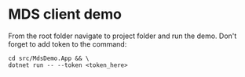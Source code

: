# MDS client demo

From the root folder navigate to project folder and run the demo. Don't forget to add token to the command:

```shell
cd src/MdsDemo.App && \
dotnet run -- --token <token_here>
```